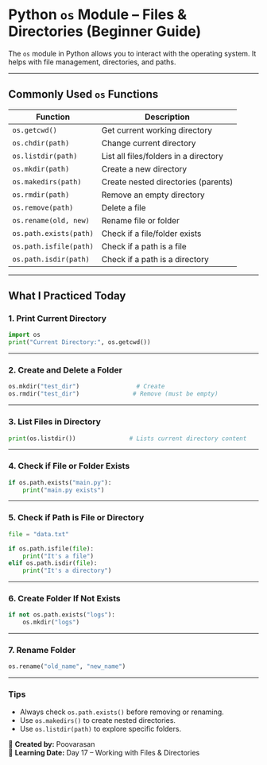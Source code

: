 
#  Python `os` Module – Files & Directories (Beginner Guide)

The `os` module in Python allows you to interact with the operating system. It helps with file management, directories, and paths.

---

##  Commonly Used `os` Functions

| Function                     | Description                              |
|------------------------------|------------------------------------------|
| `os.getcwd()`               | Get current working directory            |
| `os.chdir(path)`            | Change current directory                 |
| `os.listdir(path)`          | List all files/folders in a directory    |
| `os.mkdir(path)`            | Create a new directory                   |
| `os.makedirs(path)`         | Create nested directories (parents)      |
| `os.rmdir(path)`            | Remove an empty directory                |
| `os.remove(path)`           | Delete a file                            |
| `os.rename(old, new)`       | Rename file or folder                    |
| `os.path.exists(path)`      | Check if a file/folder exists            |
| `os.path.isfile(path)`      | Check if a path is a file                |
| `os.path.isdir(path)`       | Check if a path is a directory           |

---

## What I Practiced Today

###  1. Print Current Directory
```python
import os
print("Current Directory:", os.getcwd())
```

---

###  2. Create and Delete a Folder
```python
os.mkdir("test_dir")                # Create
os.rmdir("test_dir")               # Remove (must be empty)
```

---

###  3. List Files in Directory
```python
print(os.listdir())               # Lists current directory content
```

---

###  4. Check if File or Folder Exists
```python
if os.path.exists("main.py"):
    print("main.py exists")
```

---

###  5. Check if Path is File or Directory
```python
file = "data.txt"

if os.path.isfile(file):
    print("It's a file")
elif os.path.isdir(file):
    print("It's a directory")
```

---

###  6. Create Folder If Not Exists
```python
if not os.path.exists("logs"):
    os.mkdir("logs")
```

---

###  7. Rename Folder
```python
os.rename("old_name", "new_name")
```

---

### Tips
- Always check `os.path.exists()` before removing or renaming.
- Use `os.makedirs()` to create nested directories.
- Use `os.listdir(path)` to explore specific folders.


📝 **Created by:** Poovarasan  
📅 **Learning Date:** Day 17 – Working with Files & Directories  



